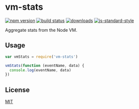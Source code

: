 # vm-stats
[![npm version][2]][3] [![build status][4]][5]
[![downloads][8]][9] [![js-standard-style][10]][11]

Aggregate stats from the Node VM.

## Usage
```js
var vmStats = require('vm-stats')

vmStats(function (eventName, data) {
  console.log(eventName, data)
})
```

## License
[MIT](https://tldrlegal.com/license/mit-license)

[0]: https://img.shields.io/badge/stability-experimental-orange.svg?style=flat-square
[1]: https://nodejs.org/api/documentation.html#documentation_stability_index
[2]: https://img.shields.io/npm/v/vm-stats.svg?style=flat-square
[3]: https://npmjs.org/package/vm-stats
[4]: https://img.shields.io/travis/nearform/vm-stats/master.svg?style=flat-square
[5]: https://travis-ci.org/nearform/vm-stats
[6]: https://img.shields.io/codecov/c/github/nearform/vm-stats/master.svg?style=flat-square
[7]: https://codecov.io/github/nearform/vm-stats
[8]: http://img.shields.io/npm/dm/vm-stats.svg?style=flat-square
[9]: https://npmjs.org/package/vm-stats
[10]: https://img.shields.io/badge/code%20style-standard-brightgreen.svg?style=flat-square
[11]: https://github.com/feross/standard
